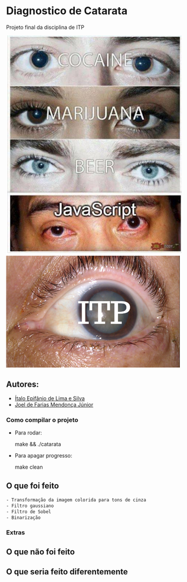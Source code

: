 # Diagnostico de Catarata
Projeto final da disciplina de ITP

![alt text](https://github.com/itepifanio/diagnosticoCatarata/blob/master/docs/assets/images/imagem1.png)
<img src="https://github.com/itepifanio/diagnosticoCatarata/blob/master/docs/assets/images/cat.png" width="471px">
## Autores:
* [Ítalo Epifânio de Lima e Silva](https://github.com/itepifanio)
* [Joel de Farias Mendonça Júnior](https://github.com/Joelfmjr)
### Como compilar o projeto
* Para rodar:

	make && ./catarata
	
* Para apagar progresso:

	make clean

## O que foi feito
	- Transformação da imagem colorida para tons de cinza
	- Filtro gaussiano
	- Filtro de Sobel
	- Binarização

### Extras 

## O que não foi feito

## O que seria feito diferentemente		

